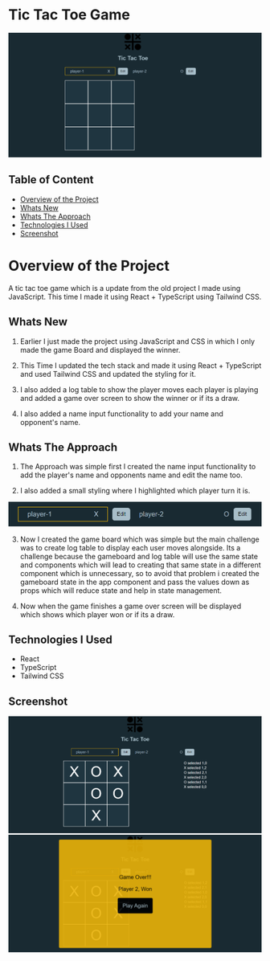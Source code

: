 # Tic Tac Toe Game

![](src/assets/screenshot.png)


## Table of Content

 * [Overview of the Project](#overview-of-the-project)
 * [Whats New](#whats-new)
 * [Whats The Approach](#whats-the-approach)
 * [Technologies I Used](#technologies-i-used)
 * [Screenshot](#screenshot)
 
 
# Overview of the Project

A tic tac toe game which is a update from the old project I made using JavaScript. This time I made it using React + TypeScript using Tailwind CSS. 

## Whats New

1. Earlier I just made the project using JavaScript and CSS in which I only made the game Board and displayed the winner.

2. This Time I updated the tech stack and made it using React + TypeScript and used Tailwind CSS and updated the styling for it.

3. I also added a log table to show the player moves each player is playing and added a game over screen to show the winner or if its a draw.

4. I also added a name input functionality to add your name and opponent's name.

## Whats The Approach

1. The Approach was simple first I created the name input functionality to add the player's name and opponents name and edit the name too.

2. I also added a small styling where I highlighted which player turn it is.

![](src/assets/screenshot4.png)

3. Now I created the game board which was simple but the main challenge was to create log table to display each user moves alongside. Its a challenge because the gameboard and log table will use the same state and components which will lead to creating that same state in a different component which is unnecessary, so to avoid that problem i created the gameboard state in the app component and pass the values down as props which will reduce state and help in state management.

4. Now when the game finishes a game over screen will be displayed which shows which player won or if its a draw. 

## Technologies I Used

* React
* TypeScript
* Tailwind CSS

## Screenshot

![](src/assets/screenshot1.png)
![](src/assets/screenshot3.png)
